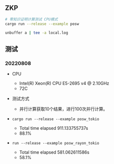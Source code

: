 ## ZKP
```bash
# 零知识证明计算测试 CPU模式
cargo run --release --example posw

unbuffer a | tee -a local.log
```

## 测试
### 20220808
- CPU
    - Intel(R) Xeon(R) CPU E5-2695 v4 @ 2.10GHz
    - 72C
- 测试方式
    - 并行计算获取10个结果，进行100次并行计算。

- ``cargo run --release --example posw_tokio``
    - Total time elapsed  911.133755737s
    - 88.1%

- ``run --release --example posw_rayon_tokio``
    - Total time elapsed  581.062611586s
    - 58.1%
